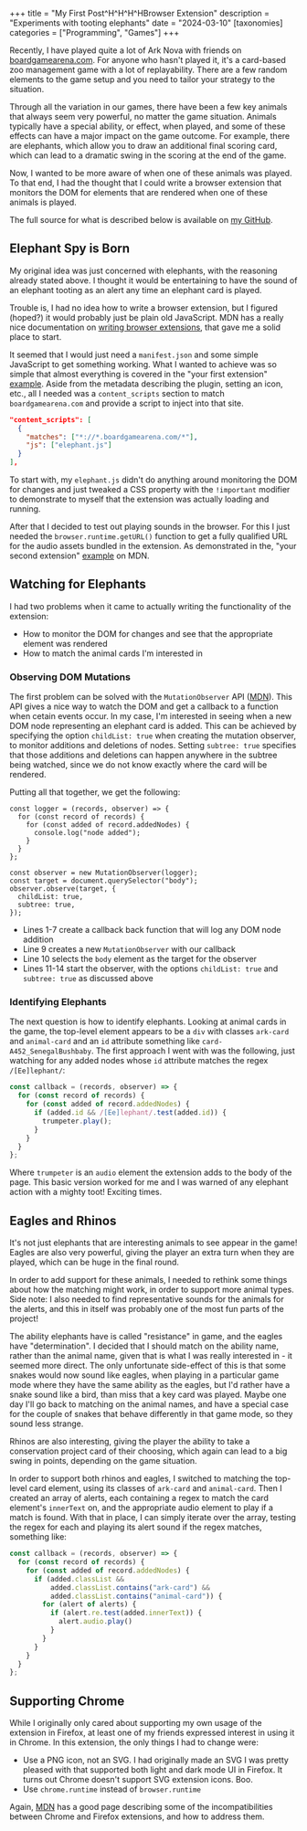 +++
title = "My First Post^H^H^H^HBrowser Extension"
description = "Experiments with tooting elephants"
date = "2024-03-10"
[taxonomies]
categories = ["Programming", "Games"]
+++

Recently, I have played quite a lot of Ark Nova with friends on [boardgamearena.com](https://boardgamearena.com). For anyone who hasn't played it, it's a card-based zoo management game with a lot of replayability. There are a few random elements to the game setup and you need to tailor your strategy to the situation.

Through all the variation in our games, there have been a few key animals that always seem very powerful, no matter the game situation. Animals typically have a special ability, or effect, when played, and some of these effects can have a major impact on the game outcome. For example, there are elephants, which allow you to draw an additional final scoring card, which can lead to a dramatic swing in the scoring at the end of the game.

Now, I wanted to be more aware of when one of these animals was played. To that end, I had the thought that I could write a browser extension that monitors the DOM for elements that are rendered when one of these animals is played.

The full source for what is described below is available on [my GitHub](https://github.com/prograhamer/elephant-spy).

## Elephant Spy is Born

My original idea was just concerned with elephants, with the reasoning already stated above. I thought it would be entertaining to have the sound of an elephant tooting as an alert any time an elephant card is played.

Trouble is, I had no idea how to write a browser extension, but I figured (hoped?) it would probably just be plain old JavaScript. MDN has a really nice documentation on [writing browser extensions](https://developer.mozilla.org/en-US/docs/Mozilla/Add-ons/WebExtensions), that gave me a solid place to start.

It seemed that I would just need a `manifest.json` and some simple JavaScript to get something working. What I wanted to achieve was so simple that almost everything is covered in the "your first extension" [example](https://developer.mozilla.org/en-US/docs/Mozilla/Add-ons/WebExtensions/Your_first_WebExtension). Aside from the metadata describing the plugin, setting an icon, etc., all I needed was a `content_scripts` section to match `boardgamearena.com` and provide a script to inject into that site.

```json
"content_scripts": [
  {
    "matches": ["*://*.boardgamearena.com/*"],
    "js": ["elephant.js"]
  }
],
```

To start with, my `elephant.js` didn't do anything around monitoring the DOM for changes and just tweaked a CSS property with the `!important` modifier to demonstrate to myself that the extension was actually loading and running.

After that I decided to test out playing sounds in the browser. For this I just needed the `browser.runtime.getURL()` function to get a fully qualified URL for the audio assets bundled in the extension. As demonstrated in the, "your second extension" [example](https://developer.mozilla.org/en-US/docs/Mozilla/Add-ons/WebExtensions/Your_second_WebExtension) on MDN.

## Watching for Elephants

I had two problems when it came to actually writing the functionality of the extension:
- How to monitor the DOM for changes and see that the appropriate element was rendered
- How to match the animal cards I'm interested in

### Observing DOM Mutations

The first problem can be solved with the `MutationObserver` API ([MDN](https://developer.mozilla.org/en-US/docs/Web/API/MutationObserver)). This API gives a nice way to watch the DOM and get a callback to a function when cetain events occur. In my case, I'm interested in seeing when a new DOM node representing an elephant card is added. This can be achieved by specifying the option `childList: true` when creating the mutation observer, to monitor additions and deletions of nodes. Setting `subtree: true` specifies that those additions and deletions can happen anywhere in the subtree being watched, since we do not know exactly where the card will be rendered.

Putting all that together, we get the following:
```js,linenos
const logger = (records, observer) => {
  for (const record of records) {
    for (const added of record.addedNodes) {
      console.log("node added");
    }
  }
};

const observer = new MutationObserver(logger);
const target = document.querySelector("body");
observer.observe(target, {
  childList: true,
  subtree: true,
});
```

- Lines 1-7 create a callback back function that will log any DOM node addition
- Line 9 creates a new `MutationObserver` with our callback
- Line 10 selects the `body` element as the target for the observer
- Lines 11-14 start the observer, with the options `childList: true` and `subtree: true` as discussed above

### Identifying Elephants

The next question is how to identify elephants. Looking at animal cards in the game, the top-level element appears to be a `div` with classes `ark-card` and `animal-card` and an `id` attribute something like `card-A452_SenegalBushbaby`. The first approach I went with was the following, just watching for any added nodes whose `id` attribute matches the regex `/[Ee]lephant/`:

```js
const callback = (records, observer) => {
  for (const record of records) {
    for (const added of record.addedNodes) {
      if (added.id && /[Ee]lephant/.test(added.id)) {
        trumpeter.play();
      }
    }
  }
};
```

Where `trumpeter` is an `audio` element the extension adds to the body of the page. This basic version worked for me and I was warned of any elephant action with a mighty toot! Exciting times.

## Eagles and Rhinos

It's not just elephants that are interesting animals to see appear in the game! Eagles are also very powerful, giving the player an extra turn when they are played, which can be huge in the final round.

In order to add support for these animals, I needed to rethink some things about how the matching might work, in order to support more animal types. Side note: I also needed to find representative sounds for the animals for the alerts, and this in itself was probably one of the most fun parts of the project!

The ability elephants have is called "resistance" in game, and the eagles have "determination". I decided that I should match on the ability name, rather than the animal name, given that is what I was really interested in - it seemed more direct. The only unfortunate side-effect of this is that some snakes would now sound like eagles, when playing in a particular game mode where they have the same ability as the eagles, but I'd rather have a snake sound like a bird, than miss that a key card was played. Maybe one day I'll go back to matching on the animal names, and have a special case for the couple of snakes that behave differently in that game mode, so they sound less strange.

Rhinos are also interesting, giving the player the ability to take a conservation project card of their choosing, which again can lead to a big swing in points, depending on the game situation.

In order to support both rhinos and eagles, I switched to matching the top-level card element, using its classes of `ark-card` and `animal-card`. Then I created an array of alerts, each containing a regex to match the card element's `innerText` on, and the appropriate audio element to play if a match is found. With that in place, I can simply iterate over the array, testing the regex for each and playing its alert sound if the regex matches, something like:

```js
const callback = (records, observer) => {
  for (const record of records) {
    for (const added of record.addedNodes) {
      if (added.classList &&
          added.classList.contains("ark-card") &&
          added.classList.contains("animal-card")) {
        for (alert of alerts) {
          if (alert.re.test(added.innerText)) {
            alert.audio.play()
          }
        }
      }
    }
  }
};
```

## Supporting Chrome

While I originally only cared about supporting my own usage of the extension in Firefox, at least one of my friends expressed interest in using it in Chrome. In this extension, the only things I had to change were:
- Use a PNG icon, not an SVG. I had originally made an SVG I was pretty pleased with that supported both light and dark mode UI in Firefox. It turns out Chrome doesn't support SVG extension icons. Boo.
- Use `chrome.runtime` instead of `browser.runtime`

Again, [MDN](https://developer.mozilla.org/en-US/docs/Mozilla/Add-ons/WebExtensions/Chrome_incompatibilities) has a good page describing some of the incompatibilities between Chrome and Firefox extensions, and how to address them.
